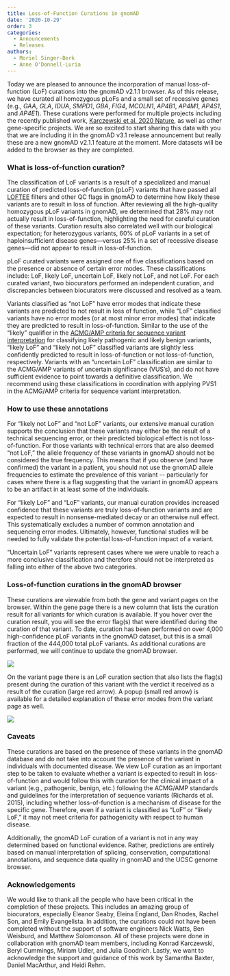 ```yaml
---
title: Loss-of-Function Curations in gnomAD
date: '2020-10-29'
order: 3
categories:
  - Announcements
  - Releases
authors:
  - Moriel Singer-Berk
  - Anne O'Donnell-Luria
---
```

Today we are pleased to announce the incorporation of manual loss-of-function (LoF) curations into the gnomAD v2.1.1 browser. As of this release, we have curated all homozygous pLoFs and a small set of recessive genes (e.g., *GAA*, *GLA*, *IDUA*, *SMPD1*, *GBA*, *FIG4*, *MCOLN1*, *AP4B1*, *AP4M1*, *AP4S1*, and *AP4E1*). These curations were performed for multiple projects including the recently published work, [Karczewski et al. 2020 Nature](https://www.nature.com/articles/s41576-020-0255-7), as well as other gene-specific projects. We are so excited to start sharing this data with you that we are including it in the gnomAD v3.1 release announcement but really these are a new gnomAD v2.1.1 feature at the moment. More datasets will be added to the browser as they are completed.

<!-- end_excerpt -->

### What is loss-of-function curation?

The classification of LoF variants is a result of a specialized and manual curation of predicted loss-of-function (pLoF) variants that have passed all [LOFTEE](https://github.com/konradjk/loftee) filters and other QC flags in gnomAD to determine how likely these variants are to result in loss of function. After reviewing all the high-quality homozygous pLoF variants in gnomAD, we determined that 28% may not actually result in loss-of-function, highlighting the need for careful curation of these variants. Curation results also correlated well with our biological expectation; for heterozygous variants, 60% of pLoF variants in a set of haploinsufficient disease genes—versus 25% in a set of recessive disease genes—did not appear to result in loss-of-function.

pLoF curated variants were assigned one of five classifications based on the presence or absence of certain error modes. These classifications include: LoF, likely LoF, uncertain LoF, likely not LoF, and not LoF. For each curated variant, two biocurators performed an independent curation, and discrepancies between biocurators were discussed and resolved as a team.

Variants classified as “not LoF” have error modes that indicate these variants are predicted to not result in loss of function, while “LoF” classified variants have no error modes (or at most minor error modes) that indicate they are predicted to result in loss-of-function. Similar to the use of the “likely” qualifier in the [ACMG/AMP criteria for sequence variant interpretation](https://www.nature.com/articles/gim201530) for classifying likely pathogenic and likely benign variants, “likely LoF” and “likely not LoF” classified variants are slightly less confidently predicted to result in loss-of-function or not loss-of-function, respectively. Variants with an “uncertain LoF” classification are similar to the ACMG/AMP variants of uncertain significance (VUS’s), and do not have sufficient evidence to point towards a definitive classification. We recommend using these classifications in coordination with applying PVS1 in the ACMG/AMP criteria for sequence variant interpretation.

### How to use these annotations

For “likely not LoF” and “not LoF” variants, our extensive manual curation supports the conclusion that these variants may either be the result of a technical sequencing error, or their predicted biological effect is not loss-of-function. For those variants with technical errors that are also deemed “not LoF,” the allele frequency of these variants in gnomAD should not be considered the true frequency. This means that if you observe (and have confirmed) the variant in a patient, you should not use the gnomAD allele frequencies to estimate the prevalence of this variant -- particularly for cases where there is a flag suggesting that the variant in gnomAD appears to be an artifact in at least some of the individuals.

For “likely LoF” and “LoF” variants, our manual curation provides increased confidence that these variants are truly loss-of-function variants and are expected to result in nonsense-mediated decay or an otherwise null effect. This systematically excludes a number of common annotation and sequencing error modes. Ultimately, however, functional studies will be needed to fully validate the potential loss-of-function impact of a variant.

“Uncertain LoF” variants represent cases where we were unable to reach a more conclusive classification and therefore should not be interpreted as falling into either of the above two categories.

### Loss-of-function curations in the gnomAD browser

These curations are viewable from both the gene and variant pages on the browser. Within the gene page there is a new column that lists the curation result for all variants for which curation is available. If you hover over the curation result, you will see the error flag(s) that were identified during the curation of that variant. To date, curation has been performed on over 4,000 high-confidence pLoF variants in the gnomAD dataset, but this is a small fraction of the 444,000 total pLoF variants. As additional curations are performed, we will continue to update the gnomAD browser.

![](../images/2020/10/lof_curations_variant_table.png)

On the variant page there is an LoF curation section that also lists the flag(s) present during the curation of this variant with the verdict it received as a result of the curation (large red arrow). A popup (small red arrow) is available for a detailed explanation of these error modes from the variant page as well.

![](../images/2020/10/lof_curations_variant_page.png)

### Caveats

These curations are based on the presence of these variants in the gnomAD database and do not take into account the presence of the variant in individuals with documented disease. We view LoF curation as an important step to be taken to evaluate whether a variant is expected to result in loss-of-function and would follow this with curation for the clinical impact of a variant (e.g., pathogenic, benign, etc.) following the ACMG/AMP standards and guidelines for the interpretation of sequence variants (Richards et al. 2015), including whether loss-of-function is a mechanism of disease for the specific gene. Therefore, even if a variant is classified as “LoF” or “likely LoF,” it may not meet criteria for pathogenicity with respect to human disease.

Additionally, the gnomAD LoF curation of a variant is not in any way determined based on functional evidence. Rather, predictions are entirely based on manual interpretation of splicing, conservation, computational annotations, and sequence data quality in gnomAD and the UCSC genome browser.

### Acknowledgements

We would like to thank all the people who have been critical in the completion of these projects. This includes an amazing group of biocurators, especially Eleanor Seaby, Eleina England, Dan Rhodes, Rachel Son, and Emily Evangelista. In addition, the curations could not have been completed without the support of software engineers Nick Watts, Ben Weisburd, and Matthew Solomonson. All of these projects were done in collaboration with gnomAD team members, including Konrad Karczewski, Beryl Cummings, Miriam Udler, and Julia Goodrich. Lastly, we want to acknowledge the support and guidance of this work by Samantha Baxter, Daniel MacArthur, and Heidi Rehm.

